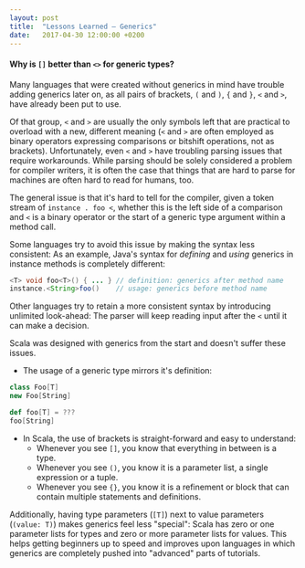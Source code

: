 ```yaml
---
layout: post
title:  "Lessons Learned – Generics"
date:   2017-04-30 12:00:00 +0200
---
```


#### Why is `[]` better than `<>` for generic types?

Many languages that were created without generics in mind have trouble adding generics later on, as all pairs of brackets, `(` and `)`, `{` and `}`, `<` and `>`, have already been put to use.

Of that group, `<` and `>` are usually the only symbols left that are practical to overload with a new, different meaning (`<` and `>` are often employed as binary operators expressing comparisons or bitshift operations, not as brackets).
Unfortunately, even `<` and `>` have troubling parsing issues that require workarounds. While parsing should be solely considered a problem for compiler writers, it is often the case that things that are hard to parse for machines are often hard to read for humans, too.

The general issue is that it's hard to tell for the compiler, given a token stream of `instance . foo <`, whether this is the left side of a comparison and `<` is a binary operator or the start of a generic type argument within a method call.

Some languages try to avoid this issue by making the syntax less consistent: As an example, Java's syntax for _defining_ and _using_ generics in instance methods is completely different:

```java
<T> void foo<T>() { ... } // definition: generics after method name
instance.<String>foo()    // usage: generics before method name
```

Other languages try to retain a more consistent syntax by introducing unlimited look-ahead: The parser will keep reading input after the `<` until it can make a decision.

Scala was designed with generics from the start and doesn't suffer these issues.

- The usage of a generic type mirrors it's definition:

```scala
class Foo[T]
new Foo[String]

def foo[T] = ???
foo[String]
```

- In Scala, the use of brackets is straight-forward and easy to understand:
  - Whenever you see `[]`, you know that everything in between is a type.
  - Whenever you see `()`, you know it is a parameter list, a single expression or a tuple.
  - Whenever you see `{}`, you know it is a refinement or block that can contain multiple statements and definitions.

Additionally, having type parameters (`[T]`) next to value parameters (`(value: T)`) makes generics feel less "special":
Scala has zero or one parameter lists for types and zero or more parameter lists for values. This helps getting beginners up to speed and improves upon languages in which generics are completely pushed into "advanced" parts of tutorials.
